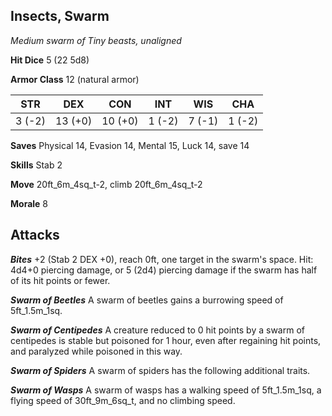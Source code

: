 ## Insects, Swarm

*Medium swarm of Tiny beasts, unaligned*

**Hit Dice** 5 (22 5d8)

**Armor Class** 12 (natural armor)

| STR     | DEX     | CON     | INT     | WIS     | CHA     |
|---------|---------|---------|---------|---------|---------|
|  3 (-2) | 13 (+0) | 10 (+0) |  1 (-2) |  7 (-1) |  1 (-2) |

**Saves** Physical 14, Evasion 14, Mental 15, Luck 14, save 14

**Skills** Stab 2

**Move** 20ft\_6m\_4sq\_t-2, climb 20ft\_6m\_4sq\_t-2

**Morale** 8

## Attacks

***Bites*** +2 (Stab 2 DEX +0), reach 0ft, one target in the swarm's space. Hit: 4d4+0 piercing damage, or 5 (2d4) piercing damage if the swarm has half of its hit points or fewer.

***Swarm of Beetles*** A swarm of beetles gains a burrowing speed of 5ft\_1.5m\_1sq.

***Swarm of Centipedes*** A creature reduced to 0 hit points by a swarm of centipedes is stable but poisoned for 1 hour, even after regaining hit points, and paralyzed while poisoned in this way.

***Swarm of Spiders*** A swarm of spiders has the following additional traits.

***Swarm of Wasps*** A swarm of wasps has a walking speed of 5ft\_1.5m\_1sq, a flying speed of 30ft\_9m\_6sq\_t, and no climbing speed.

